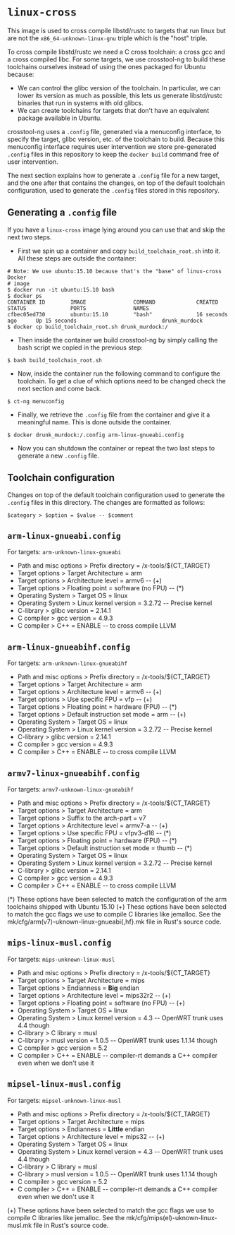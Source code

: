# `linux-cross`

This image is used to cross compile libstd/rustc to targets that run linux but
are not the `x86_64-unknown-linux-gnu` triple which is the "host" triple.

To cross compile libstd/rustc we need a C cross toolchain: a cross gcc and a
cross compiled libc.  For some targets, we use crosstool-ng to build these
toolchains ourselves instead of using the ones packaged for Ubuntu because:

- We can control the glibc version of the toolchain. In particular, we can lower
  its version as much as possible, this lets us generate libstd/rustc binaries
  that run in systems with old glibcs.
- We can create toolchains for targets that don't have an equivalent package
  available in Ubuntu.

crosstool-ng uses a `.config` file, generated via a menuconfig interface, to
specify the target, glibc version, etc. of the toolchain to build. Because this
menuconfig interface requires user intervention we store pre-generated `.config`
files in this repository to keep the `docker build` command free of user
intervention.

The next section explains how to generate a `.config` file for a new target, and
the one after that contains the changes, on top of the default toolchain
configuration, used to generate the `.config` files stored in this repository.

## Generating a `.config` file

If you have a `linux-cross` image lying around you can use that and skip the
next two steps.

- First we spin up a container and copy `build_toolchain_root.sh` into it. All
  these steps are outside the container:

```
# Note: We use ubuntu:15.10 because that's the "base" of linux-cross Docker
# image
$ docker run -it ubuntu:15.10 bash
$ docker ps
CONTAINER ID        IMAGE               COMMAND             CREATED             STATUS              PORTS               NAMES
cfbec05ed730        ubuntu:15.10        "bash"              16 seconds ago      Up 15 seconds                           drunk_murdock
$ docker cp build_toolchain_root.sh drunk_murdock:/
```

- Then inside the container we build crosstool-ng by simply calling the bash
  script we copied in the previous step:

```
$ bash build_toolchain_root.sh
```

- Now, inside the container run the following command to configure the
  toolchain. To get a clue of which options need to be changed check the next
  section and come back.

```
$ ct-ng menuconfig
```

- Finally, we retrieve the `.config` file from the container and give it a
  meaningful name. This is done outside the container.

```
$ docker drunk_murdock:/.config arm-linux-gnueabi.config
```

- Now you can shutdown the container or repeat the two last steps to generate a
  new `.config` file.

## Toolchain configuration

Changes on top of the default toolchain configuration used to generate the
`.config` files in this directory. The changes are formatted as follows:

```
$category > $option = $value -- $comment
```

## `arm-linux-gnueabi.config`

For targets: `arm-unknown-linux-gnueabi`

- Path and misc options > Prefix directory = /x-tools/${CT\_TARGET}
- Target options > Target Architecture = arm
- Target options > Architecture level = armv6 -- (+)
- Target options > Floating point = software (no FPU) -- (\*)
- Operating System > Target OS = linux
- Operating System > Linux kernel version = 3.2.72 -- Precise kernel
- C-library > glibc version = 2.14.1
- C compiler > gcc version = 4.9.3
- C compiler > C++ = ENABLE -- to cross compile LLVM

## `arm-linux-gnueabihf.config`

For targets: `arm-unknown-linux-gnueabihf`

- Path and misc options > Prefix directory = /x-tools/${CT\_TARGET}
- Target options > Target Architecture = arm
- Target options > Architecture level = armv6 -- (+)
- Target options > Use specific FPU = vfp -- (+)
- Target options > Floating point = hardware (FPU) -- (\*)
- Target options > Default instruction set mode = arm -- (+)
- Operating System > Target OS = linux
- Operating System > Linux kernel version = 3.2.72 -- Precise kernel
- C-library > glibc version = 2.14.1
- C compiler > gcc version = 4.9.3
- C compiler > C++ = ENABLE -- to cross compile LLVM

## `armv7-linux-gnueabihf.config`

For targets: `armv7-unknown-linux-gnueabihf`

- Path and misc options > Prefix directory = /x-tools/${CT\_TARGET}
- Target options > Target Architecture = arm
- Target options > Suffix to the arch-part = v7
- Target options > Architecture level = armv7-a -- (+)
- Target options > Use specific FPU = vfpv3-d16 -- (\*)
- Target options > Floating point = hardware (FPU) -- (\*)
- Target options > Default instruction set mode = thumb -- (\*)
- Operating System > Target OS = linux
- Operating System > Linux kernel version = 3.2.72 -- Precise kernel
- C-library > glibc version = 2.14.1
- C compiler > gcc version = 4.9.3
- C compiler > C++ = ENABLE -- to cross compile LLVM

(\*) These options have been selected to match the configuration of the arm
      toolchains shipped with Ubuntu 15.10
(+) These options have been selected to match the gcc flags we use to compile C
    libraries like jemalloc. See the mk/cfg/arm(v7)-uknown-linux-gnueabi{,hf}.mk
    file in Rust's source code.

## `mips-linux-musl.config`

For targets: `mips-unknown-linux-musl`

- Path and misc options > Prefix directory = /x-tools/${CT\_TARGET}
- Target options > Target Architecture = mips
- Target options > Endianness = **Big** endian
- Target options > Architecture level = mips32r2 -- (+)
- Target options > Floating point = software (no FPU) -- (+)
- Operating System > Target OS = linux
- Operating System > Linux kernel version = 4.3 -- OpenWRT trunk uses 4.4 though
- C-library > C library = musl
- C-library > musl version = 1.0.5 -- OpenWRT trunk uses 1.1.14 though
- C compiler > gcc version = 5.2
- C compiler > C++ = ENABLE -- compiler-rt demands a C++ compiler even when we don't use it

## `mipsel-linux-musl.config`

For targets: `mipsel-unknown-linux-musl`

- Path and misc options > Prefix directory = /x-tools/${CT\_TARGET}
- Target options > Target Architecture = mips
- Target options > Endianness = **Little** endian
- Target options > Architecture level = mips32 -- (+)
- Operating System > Target OS = linux
- Operating System > Linux kernel version = 4.3 -- OpenWRT trunk uses 4.4 though
- C-library > C library = musl
- C-library > musl version = 1.0.5 -- OpenWRT trunk uses 1.1.14 though
- C compiler > gcc version = 5.2
- C compiler > C++ = ENABLE -- compiler-rt demands a C++ compiler even when we don't use it

(+) These options have been selected to match the gcc flags we use to compile C
    libraries like jemalloc. See the mk/cfg/mips(el)-uknown-linux-musl.mk
    file in Rust's source code.
